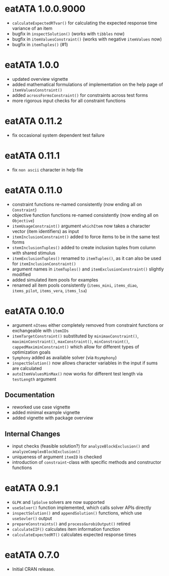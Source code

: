 # eatATA 1.0.0.9000
* `calculateExpectedRTvar()` for calculating the expected response time variance of an item 
* bugfix in `inspectSolution()` (works with `tibbles` now)
* bugfix in `itemValuesConstraint()` (works with negative `itemValues` now)
* bugfix in `itemTuples()` (#1)

# eatATA 1.0.0

* updated overview vignette
* added mathematical formulations of implementation on the help page of `itemValuesConstraint()`
* added `acrossFormsConstraint()` for constraints across test forms
* more rigorous input checks for all constraint functions


# eatATA 0.11.2

* fix occasional system dependent test failure


# eatATA 0.11.1

* fix `non ascii` character in help file


# eatATA 0.11.0

* constraint functions re-named consistently (now ending all on `Constraint`) 
* objective function functions re-named consistently (now ending all on `Objective`) 
* `itemUsageConstraint()` argument `whichItem` now takes a character vector (item identifiers) as input
* `itemInclusionConstraint()` added to force items to be in the same test forms
* `stemInclusionTuples()` added to create inclusion tuples from column with shared stimulus
* `itemExclusionTuples()` renamed to `itemTuples()`, as it can also be used for `itemInclusionConstraint()`
* argument names in `itemTuples()` and `itemExclusionConstraint()` slightly modified
* added simulated item pools for examples
* renamed all item pools consistently (`items_mini`, `items_diao`, `items_pilot`, `items_vera`, `items_lsa`)


# eatATA 0.10.0

* argument `nItems` either completely removed from constraint functions or exchangeable with `itemIDs` 
* `itemTargetConstraint()` substituted by `minimaxConstraint()`, `maximinConstraint()`, `maxConstraint()`, `minConstraint()`, `cappedMaximinConstraint()` which allow for different types of optimization goals
* `Symphony` added as available solver (via `Rsymphony`)
* `inspectSolution()` now allows character variables in the input if sums are calculated
* `autoItemValuesMinMax()` now works for different test length via `testLength` argument

## Documentation

* reworked use case vignette
* added minimal example vignette
* added vignette with package overview

## Internal Changes

* input checks (feasible solution?) for `analyzeBlockExclusion()` and `analyzeComplexBlockExclusion()`
* uniqueness of argument `itemID` is checked
* introduction of `constraint`-class with specific methods and constructor functions


# eatATA 0.9.1

* `GLPK` and `lpSolve` solvers are now supported
* `useSolver()` function implemented, which calls solver APIs directly
* `inspectSolution()` and `appendSolution()` functions, which use `useSovler()` output
* `prepareConstraints()` and `processGurobiOutput()` retired
* `calculateIIF()` calculates item information function
* `calculateExpectedRT()` calculates expected response times


# eatATA 0.7.0

* Initial CRAN release.
